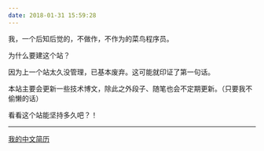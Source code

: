 ```yaml
---
date: 2018-01-31 15:59:28
---
```

我，一个后知后觉的，不做作，不作为的菜鸟程序员。

为什么要建这个站？

因为上一个站太久没管理，已基本废弃。这可能就印证了第一句话。

本站主要会更新一些技术博文，除此之外段子、随笔也会不定期更新。（只要我不偷懒的话）

看看这个站能坚持多久吧？！

***************
[我的中文简历](https://qsong.fun/static/profile/profile-cn.html)

